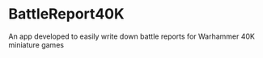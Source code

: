 # BattleReport40K
An app developed to easily write down battle reports for Warhammer 40K miniature games
